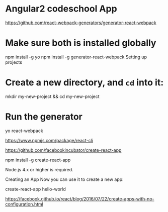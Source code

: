 # Angular2 codeschool App  




https://github.com/react-webpack-generators/generator-react-webpack


# Make sure both is installed globally
npm install -g yo
npm install -g generator-react-webpack
Setting up projects

# Create a new directory, and `cd` into it:
mkdir my-new-project && cd my-new-project

# Run the generator
yo react-webpack



https://www.npmjs.com/package/react-cli

https://github.com/facebookincubator/create-react-app  


npm install -g create-react-app

Node.js 4.x or higher is required.

Creating an App
Now you can use it to create a new app:

create-react-app hello-world



https://facebook.github.io/react/blog/2016/07/22/create-apps-with-no-configuration.html  







